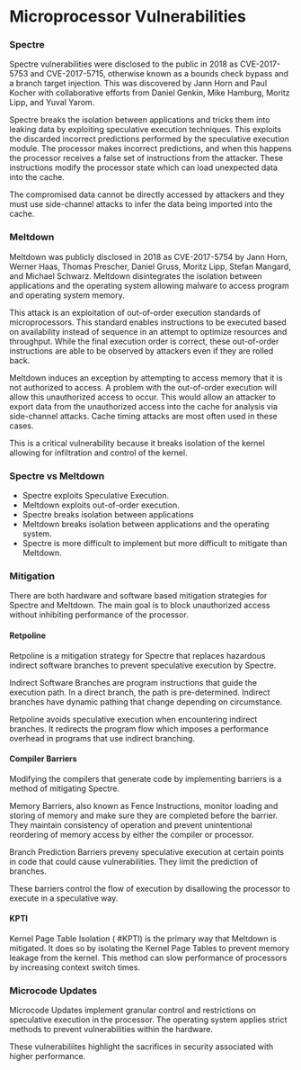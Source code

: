 # Microprocessor Vulnerabilities

### Spectre

Spectre vulnerabilities were disclosed to the public in 2018 as CVE-2017-5753 and CVE-2017-5715, otherwise known as a bounds check bypass and a branch target injection. This was discovered by Jann Horn and Paul Kocher with collaborative efforts from Daniel Genkin, Mike Hamburg, Moritz Lipp, and Yuval Yarom.

Spectre breaks the isolation between applications and tricks them into leaking data by exploiting speculative execution techniques. This exploits the discarded incorrect predictions performed by the speculative execution module. The processor makes incorrect predictions, and when this happens the processor receives a false set of instructions from the attacker. These instructions modify the processor state which can load unexpected data into the cache. 

The compromised data cannot be directly accessed by attackers and they must use side-channel attacks to infer the data being imported into the cache.

### Meltdown

Meltdown was publicly disclosed in 2018 as CVE-2017-5754 by Jann Horn, Werner Haas, Thomas Prescher, Daniel Gruss, Moritz Lipp, Stefan Mangard, and Michael Schwarz. Meltdown disintegrates the isolation between applications and the operating system allowing malware to access program and operating system memory.

This attack is an exploitation of out-of-order execution standards of microprocessors. This standard enables instructions to be executed based on availability instead of sequence in an attempt to optimize resources and throughput. While the final execution order is correct, these out-of-order instructions are able to be observed by attackers even if they are rolled back. 

Meltdown induces an exception by attempting to access memory that it is not authorized to access. A problem with the out-of-order execution will allow this unauthorized access to occur. This would allow an attacker to export data from the unauthorized access into the cache for analysis via side-channel attacks. Cache timing attacks are most often used in these cases.

This is a critical vulnerability because it breaks isolation of the kernel allowing for infiltration and control of the kernel.

### Spectre vs Meltdown

- Spectre exploits Speculative Execution.
- Meltdown exploits out-of-order execution.
- Spectre breaks isolation between applications
- Meltdown breaks isolation between applications and the operating system.
- Spectre is more difficult to implement but more difficult to mitigate than Meltdown.

### Mitigation

There are both hardware and software based mitigation strategies for Spectre and Meltdown. The main goal is to block unauthorized access without inhibiting performance of the processor.

#### Retpoline

Retpoline is a mitigation strategy for Spectre that replaces hazardous indirect software branches to prevent speculative execution by Spectre.

Indirect Software Branches are program instructions that guide the execution path.  In a direct branch, the path is pre-determined. Indirect branches have dynamic pathing that change depending on circumstance.

Retpoline avoids speculative execution when encountering indirect branches. It redirects the program flow which imposes a performance overhead in programs that use indirect branching.

#### Compiler Barriers

Modifying the compilers that generate code by implementing barriers is a method of mitigating Spectre. 

Memory Barriers, also known as Fence Instructions, monitor loading and storing of memory and make sure they are completed before the barrier. They maintain consistency of operation and prevent unintentional reordering of memory access by either the compiler or processor.

Branch Prediction Barriers preveny speculative execution at certain points in code that could cause vulnerabilities. They limit the prediction of branches.

These barriers control the flow of execution by disallowing the processor to execute in a speculative way.

#### KPTI

Kernel Page Table Isolation ( #KPTI) is the primary way that Meltdown is mitigated. It does so by isolating the Kernel Page Tables to prevent memory leakage from the kernel. This method can slow performance of processors by increasing context switch times.

### Microcode Updates

Microcode Updates implement granular control and restrictions on speculative execution in the processor. The operating system applies strict methods to prevent vulnerabilities within the hardware. 

These vulnerabiliites highlight the sacrifices in security associated with higher performance.